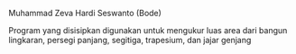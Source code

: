 Muhammad Zeva Hardi Seswanto (Bode)

Program yang disisipkan digunakan untuk mengukur luas area dari bangun lingkaran, persegi panjang, segitiga, trapesium, dan jajar genjang
